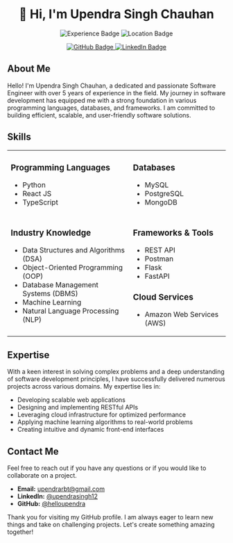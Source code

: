 <h1 align="center">👋 Hi, I'm Upendra Singh Chauhan</h1>

<p align="center">
  <img src="https://img.shields.io/badge/Software%20Engineer-5%2B%20years-blue" alt="Experience Badge">
  <img src="https://img.shields.io/badge/Location-India-green" alt="Location Badge">
</p>

<p align="center">
  <a href="https://github.com/helloupendra">
    <img src="https://img.shields.io/github/followers/helloupendra?label=Follow&style=social" alt="GitHub Badge">
  </a>
  <a href="https://www.linkedin.com/in/upendrasingh12/">
    <img src="https://img.shields.io/badge/LinkedIn-Upendra%20Singh%20Chauhan-blue?style=flat&logo=linkedin" alt="LinkedIn Badge">
  </a>
</p>

<h2>About Me</h2>
<p>
  Hello! I'm Upendra Singh Chauhan, a dedicated and passionate Software Engineer with over 5 years of experience in the field. My journey in software development has equipped me with a strong foundation in various programming languages, databases, and frameworks. I am committed to building efficient, scalable, and user-friendly software solutions.
</p>

<h2>Skills</h2>

<table>
  <tr>
    <td valign="top">
      <h3>Programming Languages</h3>
      <ul>
        <li>Python</li>
        <li>React JS</li>
        <li>TypeScript</li>
      </ul>
    </td>
    <td valign="top">
      <h3>Databases</h3>
      <ul>
        <li>MySQL</li>
        <li>PostgreSQL</li>
        <li>MongoDB</li>
      </ul>
    </td>
  </tr>
  <tr>
    <td valign="top">
      <h3>Industry Knowledge</h3>
      <ul>
        <li>Data Structures and Algorithms (DSA)</li>
        <li>Object-Oriented Programming (OOP)</li>
        <li>Database Management Systems (DBMS)</li>
        <li>Machine Learning</li>
        <li>Natural Language Processing (NLP)</li>
      </ul>
    </td>
    <td valign="top">
      <h3>Frameworks & Tools</h3>
      <ul>
        <li>REST API</li>
        <li>Postman</li>
        <li>Flask</li>
        <li>FastAPI</li>
      </ul>
      <h3>Cloud Services</h3>
      <ul>
        <li>Amazon Web Services (AWS)</li>
      </ul>
    </td>
  </tr>
</table>

<h2>Expertise</h2>
<p>
  With a keen interest in solving complex problems and a deep understanding of software development principles, I have successfully delivered numerous projects across various domains. My expertise lies in:
</p>
<ul>
  <li>Developing scalable web applications</li>
  <li>Designing and implementing RESTful APIs</li>
  <li>Leveraging cloud infrastructure for optimized performance</li>
  <li>Applying machine learning algorithms to real-world problems</li>
  <li>Creating intuitive and dynamic front-end interfaces</li>
</ul>

<!-- <h2>Projects</h2>
<p>Here are a few notable projects I've worked on:</p>

<h3>Project Name 1</h3>
<p><strong>Description:</strong> Briefly describe the project, its purpose, and technologies used.</p>
<p><strong>Technologies:</strong> List the main technologies, frameworks, and tools used.</p>

<h3>Project Name 2</h3>
<p><strong>Description:</strong> Briefly describe the project, its purpose, and technologies used.</p>
<p><strong>Technologies:</strong> List the main technologies, frameworks, and tools used.</p>

<h3>Project Name 3</h3>
<p><strong>Description:</strong> Briefly describe the project, its purpose, and technologies used.</p>
<p><strong>Technologies:</strong> List the main technologies, frameworks, and tools used.</p> -->

<h2>Contact Me</h2>
<p>Feel free to reach out if you have any questions or if you would like to collaborate on a project.</p>
<ul>
  <li><strong>Email:</strong> <a href="mailto:upendrarbt@gmail.com">upendrarbt@gmail.com</a></li>
  <li><strong>LinkedIn:</strong> <a href="https://www.linkedin.com/in/upendrasingh12/">@upendrasingh12</a></li>
  <li><strong>GitHub:</strong> <a href="https://github.com/helloupendra">@helloupendra</a></li>
</ul>

<p>Thank you for visiting my GitHub profile. I am always eager to learn new things and take on challenging projects. Let's create something amazing together!</p>